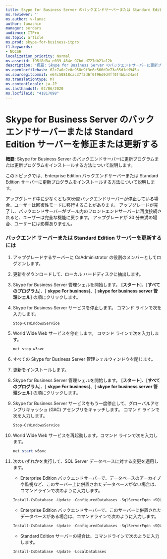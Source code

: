 ```yaml
---
title: Skype for Business Server のバックエンドサーバーまたは Standard Edition サーバーを修正または更新する
ms.reviewer: ''
ms.author: v-lanac
author: lanachin
manager: serdars
audience: ITPro
ms.topic: article
ms.prod: skype-for-business-itpro
f1.keywords:
- NOCSH
localization_priority: Normal
ms.assetid: f95f8d3a-e039-484e-97bd-d727db21a12b
description: '概要: Skype for Business Server のバックエンドサーバーに更新プログラムまたは更新プログラムをインストールする方法について説明します。'
ms.openlocfilehash: 62c7a0c2e0c958e9f3e6c566d9e73a35d1dd945a
ms.sourcegitcommit: e64c50818cac37f3d6f0f96d0d4ff0f4bba24aef
ms.translationtype: MT
ms.contentlocale: ja-JP
ms.lasthandoff: 02/06/2020
ms.locfileid: "41817098"
---
```

# <a name="patch-or-update-a-back-end-server-or-standard-edition-server-in-skype-for-business-server"></a>Skype for Business Server のバックエンドサーバーまたは Standard Edition サーバーを修正または更新する
 
**概要:** Skype for Business Server のバックエンドサーバーに更新プログラムまたは更新プログラムをインストールする方法について説明します。
  
このトピックでは、Enterprise Edition バックエンドサーバーまたは Standard Edition サーバーに更新プログラムをインストールする方法について説明します。
  
アップグレード中に少なくとも30分間バックエンドサーバーが停止している場合、ユーザーは回復性モードに移行することがあります。 アップグレードが完了し、バックエンドサーバーがプール内のフロントエンドサーバーに再度接続されると、ユーザーは完全な機能に戻ります。 アップグレードが 30 分未満の場合、ユーザーには影響ありません。
  
### <a name="to-update-a-back-end-server-or-standard-edition-server"></a>バックエンド サーバーまたは Standard Edition サーバーを更新するには

1. アップグレードするサーバーに CsAdministrator の役割のメンバーとしてログオンします。
    
2. 更新をダウンロードして、ローカル ハードディスクに抽出します。
    
3. Skype for Business Server 管理シェルを開始します。 [**スタート**]、[**すべてのプログラム**]、[ **skype For business**]、[ **skype for business server 管理シェル**] の順にクリックします。
    
4. Skype for Business Server サービスを停止します。 コマンド ラインで次を入力します。
    
    ```PowerShell
    Stop-CsWindowsService
    ```

5. World Wide Web サービスを停止します。 コマンド ラインで次を入力します。
    
    ```PowerShell
    net stop w3svc
   ```

6. すべての Skype for Business Server 管理シェルウィンドウを閉じます。
    
7. 更新をインストールします。
    
8. Skype for Business Server 管理シェルを開始します。 [**スタート**]、[**すべてのプログラム**]、[ **skype For business**]、[ **skype for business server 管理シェル**] の順にクリックします。
    
9. Skype for Business Server サービスをもう一度停止して、グローバルアセンブリキャッシュ (GAC) アセンブリをキャッチします。 コマンド ラインで次を入力します。
    
    ```PowerShell
    Stop-CsWindowsService
    ```

10. World Wide Web サービスを再起動します。コマンド ラインで次を入力します。
    
    ```PowerShell
    net start w3svc
    ```

11. 次のいずれかを実行して、SQL Server データベースに対する変更を適用します。
    
    - Enterprise Edition バックエンドサーバーで、データベースのアーカイブや監視など、このサーバー上に併置されたデータベースがない場合は、コマンドラインで次のように入力します。
    
    ```PowerShell
    Install-CsDatabase -Update -ConfiguredDatabases -SqlServerFqdn <SQL Server FQDN>
    ```

    - Enterprise Edition バックエンドサーバーで、このサーバーに併置されたデータベースがある場合は、コマンドラインで次のように入力します。
    
    ```PowerShell
    Install-CsDatabase -Update -ConfiguredDatabases -SqlServerFqdn <SQL Server FQDN>  -ExcludeCollocatedStores
    ```

    - Standard Edition サーバーの場合は、コマンドラインで次のように入力します。
    
    ```PowerShell
    Install-CsDatabase -Update -LocalDatabases

    ```
